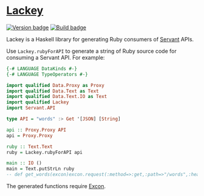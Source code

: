 # [Lackey][]

[![Version badge][]][version]
[![Build badge][]][build]

Lackey is a Haskell library for generating Ruby consumers of [Servant][] APIs.

Use `Lackey.rubyForAPI` to generate a string of Ruby source code for consuming
a Servant API. For example:

``` hs
{-# LANGUAGE DataKinds #-}
{-# LANGUAGE TypeOperators #-}

import qualified Data.Proxy as Proxy
import qualified Data.Text as Text
import qualified Data.Text.IO as Text
import qualified Lackey
import Servant.API

type API = "words" :> Get '[JSON] [String]

api :: Proxy.Proxy API
api = Proxy.Proxy

ruby :: Text.Text
ruby = Lackey.rubyForAPI api

main :: IO ()
main = Text.putStrLn ruby
-- def get_words(excon)excon.request(:method=>:get,:path=>"/words",:headers=>{},:body=>nil)end
```

The generated functions require [Excon][].

[Lackey]: https://github.com/tfausak/lackey
[Version badge]: https://www.stackage.org/package/lackey/badge/nightly?label=version
[version]: https://www.stackage.org/package/lackey
[Build badge]: https://travis-ci.org/tfausak/lackey.svg?branch=master
[build]: https://travis-ci.org/tfausak/lackey
[Servant]: https://haskell-servant.readthedocs.org/en/stable/
[Excon]: https://rubygems.org/gems/excon
